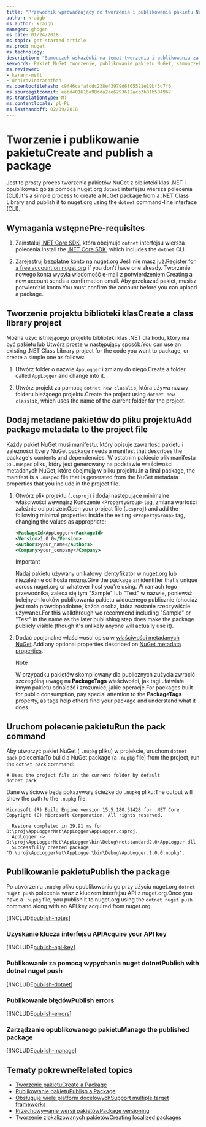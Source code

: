 ```yaml
---
title: "Przewodnik wprowadzający do tworzenia i publikowania pakietu NuGet dotnet interfejsu wiersza polecenia | Dokumentacja firmy Microsoft"
author: kraigb
ms.author: kraigb
manager: ghogen
ms.date: 01/24/2018
ms.topic: get-started-article
ms.prod: nuget
ms.technology: 
description: "Samouczek wskazówki na temat tworzenia i publikowania za pomocą .NET Core CLI, platformy dotnet pakietu NuGet."
keywords: Pakiet NuGet tworzenie, publikowanie pakietu NuGet, samouczek NuGet pakietu NuGet publikowania dotnet
ms.reviewer:
- karann-msft
- unniravindranathan
ms.openlocfilehash: c9f46cafafcdc238e43979d6f05521e19bf3d7f6
ms.sourcegitcommit: eabd401616a98dda2ae6293612acb3b81b584967
ms.translationtype: MT
ms.contentlocale: pl-PL
ms.lasthandoff: 02/09/2018
---
```

# <a name="create-and-publish-a-package"></a><span data-ttu-id="9527f-104">Tworzenie i publikowanie pakietu</span><span class="sxs-lookup"><span data-stu-id="9527f-104">Create and publish a package</span></span>

<span data-ttu-id="9527f-105">Jest to prosty proces tworzenia pakietów NuGet z biblioteki klas .NET i opublikować go za pomocą nuget.org `dotnet` interfejsu wiersza polecenia (CLI).</span><span class="sxs-lookup"><span data-stu-id="9527f-105">It's a simple process to create a NuGet package from a .NET Class Library and publish it to nuget.org using the `dotnet` command-line interface (CLI).</span></span>

## <a name="pre-requisites"></a><span data-ttu-id="9527f-106">Wymagania wstępne</span><span class="sxs-lookup"><span data-stu-id="9527f-106">Pre-requisites</span></span>

1. <span data-ttu-id="9527f-107">Zainstaluj [.NET Core SDK](https://www.microsoft.com/net/download/), która obejmuje `dotnet` interfejsu wiersza polecenia.</span><span class="sxs-lookup"><span data-stu-id="9527f-107">Install the [.NET Core SDK](https://www.microsoft.com/net/download/), which includes the `dotnet` CLI.</span></span>

1. <span data-ttu-id="9527f-108">[Zarejestruj bezpłatne konto na nuget.org](https://www.nuget.org/users/account/LogOn?returnUrl=%2F) Jeśli nie masz już.</span><span class="sxs-lookup"><span data-stu-id="9527f-108">[Register for a free account on nuget.org](https://www.nuget.org/users/account/LogOn?returnUrl=%2F) if you don't have one already.</span></span> <span data-ttu-id="9527f-109">Tworzenie nowego konta wysyła wiadomość e-mail z potwierdzeniem.</span><span class="sxs-lookup"><span data-stu-id="9527f-109">Creating a new account sends a confirmation email.</span></span> <span data-ttu-id="9527f-110">Aby przekazać pakiet, musisz potwierdzić konto.</span><span class="sxs-lookup"><span data-stu-id="9527f-110">You must confirm the account before you can upload a package.</span></span>

## <a name="create-a-class-library-project"></a><span data-ttu-id="9527f-111">Tworzenie projektu biblioteki klas</span><span class="sxs-lookup"><span data-stu-id="9527f-111">Create a class library project</span></span>

<span data-ttu-id="9527f-112">Można użyć istniejącego projektu biblioteki klas .NET dla kodu, który ma być pakietu lub Utwórz proste w następujący sposób:</span><span class="sxs-lookup"><span data-stu-id="9527f-112">You can use an existing .NET Class Library project for the code you want to package, or create a simple one as follows:</span></span>

1. <span data-ttu-id="9527f-113">Utwórz folder o nazwie `AppLogger` i zmiany do niego.</span><span class="sxs-lookup"><span data-stu-id="9527f-113">Create a folder called `AppLogger` and change into it.</span></span>

1. <span data-ttu-id="9527f-114">Utwórz projekt za pomocą `dotnet new classlib`, która używa nazwy folderu bieżącego projektu.</span><span class="sxs-lookup"><span data-stu-id="9527f-114">Create the project using `dotnet new classlib`, which uses the name of the current folder for the project.</span></span>

## <a name="add-package-metadata-to-the-project-file"></a><span data-ttu-id="9527f-115">Dodaj metadane pakietów do pliku projektu</span><span class="sxs-lookup"><span data-stu-id="9527f-115">Add package metadata to the project file</span></span>

<span data-ttu-id="9527f-116">Każdy pakiet NuGet musi manifestu, który opisuje zawartość pakietu i zależności.</span><span class="sxs-lookup"><span data-stu-id="9527f-116">Every NuGet package needs a manifest that describes the package's contents and dependencies.</span></span> <span data-ttu-id="9527f-117">W ostatnim pakiecie plik manifestu to `.nuspec` pliku, który jest generowany na podstawie właściwości metadanych NuGet, które obejmują w pliku projektu.</span><span class="sxs-lookup"><span data-stu-id="9527f-117">In a final package, the manifest is a `.nuspec` file that is generated from the NuGet metadata properties that you include in the project file.</span></span>

1. <span data-ttu-id="9527f-118">Otwórz plik projektu (`.csproj`) i dodaj następujące minimalne właściwości wewnątrz Kończenie `<PropertyGroup>` tag, zmiana wartości zależnie od potrzeb:</span><span class="sxs-lookup"><span data-stu-id="9527f-118">Open your project file (`.csproj`) and add the following minimal properties inside the exiting `<PropertyGroup>` tag, changing the values as appropriate:</span></span>

    ```xml
    <PackageId>AppLogger</PackageId>
    <Version>1.0.0</Version>
    <Authors>your_name</Authors>
    <Company>your_company</Company>
    ```

    > [!Important]
    > <span data-ttu-id="9527f-119">Nadaj pakietu używany unikatowy identyfikator w nuget.org lub niezależnie od hosta można.</span><span class="sxs-lookup"><span data-stu-id="9527f-119">Give the package an identifier that's unique across nuget.org or whatever host you're using.</span></span> <span data-ttu-id="9527f-120">W ramach tego przewodnika, zaleca się tym "Sample" lub "Test" w nazwie, ponieważ kolejnych kroków publikowania pakietu widocznego publicznie (chociaż jest mało prawdopodobne, każda osoba, która zostanie rzeczywiście używane).</span><span class="sxs-lookup"><span data-stu-id="9527f-120">For this walkthrough we recommend including "Sample" or "Test" in the name as the later publishing step does make the package publicly visible (though it's unlikely anyone will actually use it).</span></span>

1. <span data-ttu-id="9527f-121">Dodać opcjonalne właściwości opisu w [właściwości metadanych NuGet](/dotnet/core/tools/csproj#nuget-metadata-properties).</span><span class="sxs-lookup"><span data-stu-id="9527f-121">Add any optional properties described on [NuGet metadata properties](/dotnet/core/tools/csproj#nuget-metadata-properties).</span></span>

    > [!Note]
    > <span data-ttu-id="9527f-122">W przypadku pakietów skompilowany dla publicznych zużycia zwrócić szczególną uwagę na **PackageTags** właściwości, jak tagi ułatwiała innym pakietu odnaleźć i zrozumieć, jakie operacje.</span><span class="sxs-lookup"><span data-stu-id="9527f-122">For packages built for public consumption, pay special attention to the **PackageTags** property, as tags help others find your package and understand what it does.</span></span>

## <a name="run-the-pack-command"></a><span data-ttu-id="9527f-123">Uruchom polecenie pakietu</span><span class="sxs-lookup"><span data-stu-id="9527f-123">Run the pack command</span></span>

<span data-ttu-id="9527f-124">Aby utworzyć pakiet NuGet ( `.nupkg` pliku) w projekcie, uruchom `dotnet pack` polecenia:</span><span class="sxs-lookup"><span data-stu-id="9527f-124">To build a NuGet package (a `.nupkg` file) from the project, run the `dotnet pack` command:</span></span>

```cli
# Uses the project file in the current folder by default
dotnet pack
```

<span data-ttu-id="9527f-125">Dane wyjściowe będą pokazywały ścieżkę do `.nupkg` pliku:</span><span class="sxs-lookup"><span data-stu-id="9527f-125">The output will show the path to the `.nupkg` file:</span></span>

```output
Microsoft (R) Build Engine version 15.5.180.51428 for .NET Core
Copyright (C) Microsoft Corporation. All rights reserved.

  Restore completed in 29.91 ms for D:\proj\AppLoggerNet\AppLogger\AppLogger.csproj.
  AppLogger -> D:\proj\AppLoggerNet\AppLogger\bin\Debug\netstandard2.0\AppLogger.dll
  Successfully created package 'D:\proj\AppLoggerNet\AppLogger\bin\Debug\AppLogger.1.0.0.nupkg'.
```

## <a name="publish-the-package"></a><span data-ttu-id="9527f-126">Publikowanie pakietu</span><span class="sxs-lookup"><span data-stu-id="9527f-126">Publish the package</span></span>

<span data-ttu-id="9527f-127">Po utworzeniu `.nupkg` pliku opublikowaniu go przy użyciu nuget.org `dotnet nuget push` polecenia wraz z kluczem interfejsu API z nuget.org.</span><span class="sxs-lookup"><span data-stu-id="9527f-127">Once you have a `.nupkg` file, you publish it to nuget.org using the `dotnet nuget push` command along with an API key acquired from nuget.org.</span></span>

[!INCLUDE[publish-notes](includes/publish-notes.md)]

### <a name="acquire-your-api-key"></a><span data-ttu-id="9527f-128">Uzyskanie klucza interfejsu API</span><span class="sxs-lookup"><span data-stu-id="9527f-128">Acquire your API key</span></span>

[!INCLUDE[publish-api-key](includes/publish-api-key.md)]

### <a name="publish-with-dotnet-nuget-push"></a><span data-ttu-id="9527f-129">Publikowanie za pomocą wypychania nuget dotnet</span><span class="sxs-lookup"><span data-stu-id="9527f-129">Publish with dotnet nuget push</span></span>

[!INCLUDE[publish-dotnet](includes/publish-dotnet.md)]

### <a name="publish-errors"></a><span data-ttu-id="9527f-130">Publikowanie błędów</span><span class="sxs-lookup"><span data-stu-id="9527f-130">Publish errors</span></span>

[!INCLUDE[publish-errors](includes/publish-errors.md)]


### <a name="manage-the-published-package"></a><span data-ttu-id="9527f-131">Zarządzanie opublikowanego pakietu</span><span class="sxs-lookup"><span data-stu-id="9527f-131">Manage the published package</span></span>

[!INCLUDE[publish-manage](includes/publish-manage.md)]

## <a name="related-topics"></a><span data-ttu-id="9527f-132">Tematy pokrewne</span><span class="sxs-lookup"><span data-stu-id="9527f-132">Related topics</span></span>

- [<span data-ttu-id="9527f-133">Tworzenie pakietu</span><span class="sxs-lookup"><span data-stu-id="9527f-133">Create a Package</span></span>](../create-packages/creating-a-package.md)
- [<span data-ttu-id="9527f-134">Publikowanie pakietu</span><span class="sxs-lookup"><span data-stu-id="9527f-134">Publish a Package</span></span>](../create-packages/publish-a-package.md)
- [<span data-ttu-id="9527f-135">Obsługuje wiele platform docelowych</span><span class="sxs-lookup"><span data-stu-id="9527f-135">Support multiple target frameworks</span></span>](../create-packages/supporting-multiple-target-frameworks.md)
- [<span data-ttu-id="9527f-136">Przechowywanie wersji pakietów</span><span class="sxs-lookup"><span data-stu-id="9527f-136">Package versioning</span></span>](../reference/package-versioning.md)
- [<span data-ttu-id="9527f-137">Tworzenie zlokalizowanych pakietów</span><span class="sxs-lookup"><span data-stu-id="9527f-137">Creating localized packages</span></span>](../create-packages/creating-localized-packages.md)
